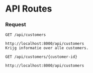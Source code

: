 # API Routes


### Request

`GET /api/customers`
	
    http://localhost:8000/api/customers
    Krijg informatie over alle customers.

`GET /api/customers/{customer-id}`
	
    http://localhost:8000/api/customers
